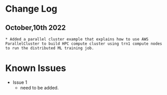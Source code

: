 # Change Log

## October,10th 2022

    * Added a parallel cluster example that explains how to use AWS ParallelCluster to build HPC compute cluster using trn1 compute nodes to run the distributed ML training job.

# Known Issues

  - Issue 1
    * need to be added.
